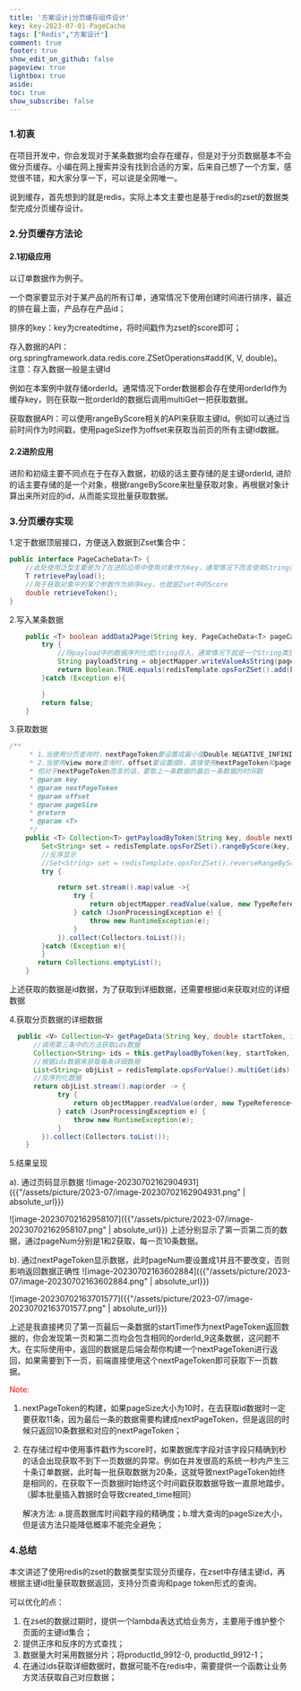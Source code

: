 ```yaml
---
title: '方案设计|分页缓存组件设计'
key: key-2023-07-01-PageCache
tags: ["Redis","方案设计"]
comment: true
footer: true
show_edit_on_github: false
pageview: true
lightbox: true
aside:
toc: true
show_subscribe: false
---
```


### 1.初衷

在项目开发中，你会发现对于某条数据均会存在缓存，但是对于分页数据基本不会做分页缓存。小编在网上搜索并没有找到合适的方案，后来自己想了一个方案，感觉很不错，和大家分享一下，可以说是全网唯一。

说到缓存，首先想到的就是redis，实际上本文主要也是基于redis的zset的数据类型完成分页缓存设计。

### 2.分页缓存方法论

#### 2.1初级应用

以订单数据作为例子。

一个商家要显示对于某产品的所有订单，通常情况下使用创建时间进行排序，最近的排在最上面，产品存在产品id；

排序的key：key为createdtime，将时间戳作为zset的score即可；

存入数据的API：org.springframework.data.redis.core.ZSetOperations#add(K, V, double)。 注意：存入数据一般是主键Id

例如在本案例中就存储orderId。通常情况下order数据都会存在使用orderId作为缓存key，则在获取一批orderId的数据后调用multiGet一把获取数据。

获取数据API：可以使用rangeByScore相关的API来获取主键Id。例如可以通过当前时间作为时间戳，使用pageSize作为offset来获取当前页的所有主键Id数据。

#### 2.2进阶应用

进阶和初级主要不同点在于在存入数据，初级的话主要存储的是主键orderId, 进阶的话主要存储的是一个对象，根据rangeByScore来批量获取对象，再根据对象计算出来所对应的id，从而能实现批量获取数据。

### 3.分页缓存实现

1.定于数据顶层接口，方便送入数据到Zset集合中：

```java
public interface PageCacheData<T> {
    //此处使用泛型主要是为了在进阶应用中使用对象作为key，通常情况下而言使用String类型
    T retrievePayload();
    //用于获取对象中的某个参数作为排序key，也就是Zset中的Score
    double retrieveToken();
}
```

2.写入某条数据

```java
    public <T> boolean addData2Page(String key, PageCacheData<T> pageCacheData) {
        try {
            //将payload中的数据序列化成String存入，通常情况下就是一个String类型的数据
            String payloadString = objectMapper.writeValueAsString(pageCacheData.retrievePayload());
            return Boolean.TRUE.equals(redisTemplate.opsForZSet().add(key, payloadString,                                      pageCacheData.retrieveToken()));
        }catch (Exception e){

        }
        return false;
    }
```

3.获取数据

```java
/**
     * 1.当使用分页查询时，nextPageToken要设置成最小值Double.NEGATIVE_INFINITY，直接使用offset和pageSize即可
     * 2.当使用view more查询时，offset要设置成0，直接使用nextPageToken和pageSize
     * 但对于nextPageToken而言的话，要取上一条数据的最后一条数据的时间戳
     * @param key
     * @param nextPageToken
     * @param offset
     * @param pageSize
     * @return
     * @param <T>
     */
    public <T> Collection<T> getPayloadByToken(String key, double nextPageToken, int offset, int pageSize){
        Set<String> set = redisTemplate.opsForZSet().rangeByScore(key, nextPageToken, Double.POSITIVE_INFINITY, offset, pageSize);
        //反序显示
        //Set<String> set = redisTemplate.opsForZSet().reverseRangeByScore(key, Double.NEGATIVE_INFINITY, startToken, offset, pageSize);
        try {

            return set.stream().map(value ->{
                try {
                    return objectMapper.readValue(value, new TypeReference<T>() {});
                } catch (JsonProcessingException e) {
                    throw new RuntimeException(e);
                }
            }).collect(Collectors.toList());
        }catch (Exception e){
        }
       return Collections.emptyList();
    }
```

上述获取的数据是id数据，为了获取到详细数据，还需要根据id来获取对应的详细数据

4.获取分页数据的详细数据

```java
  public <V> Collection<V> getPageData(String key, double startToken, int offset, int pageSize){
      //调用第三条中的方法获取ids数据
      Collection<String> ids = this.getPayloadByToken(key, startToken, offset, pageSize);
      //根据ids数据来获取每条详细数据
      List<String> objList = redisTemplate.opsForValue().multiGet(ids).stream().filter(Objects::nonNull).collect(Collectors.toList());
      //反序列化数据
      return objList.stream().map(order -> {
            try {
                return objectMapper.readValue(order, new TypeReference<V>() {});
            } catch (JsonProcessingException e) {
                throw new RuntimeException(e);
            }
        }).collect(Collectors.toList());
    }
```

5.结果呈现

a). 通过页码显示数据
![image-20230702162904931]({{"/assets/picture/2023-07/image-20230702162904931.png" | absolute_url}})

![image-20230702162958107]({{"/assets/picture/2023-07/image-20230702162958107.png" | absolute_url}})
上述分别显示了第一页第二页的数据，通过pageNum分别是1和2获取，每一页10条数据。

b). 通过nextPageToken显示数据，此时pageNum要设置成1并且不要改变，否则影响返回数据正确性
![image-20230702163602884]({{"/assets/picture/2023-07/image-20230702163602884.png" | absolute_url}})

![image-20230702163701577]({{"/assets/picture/2023-07/image-20230702163701577.png" | absolute_url}})

上述是我直接拷贝了第一页最后一条数据的startTime作为nextPageToken返回数据的，你会发现第一页和第二页均会包含相同的orderId_9这条数据，这问题不大。在实际使用中，返回的数据是后端会帮你构建一个nextPageToken进行返回，如果需要到下一页，前端直接使用这个nextPageToken即可获取下一页数据。

<font color=red>Note:</font>

1. nextPageToken的构建，如果pageSize大小为10时，在去获取id数据时一定要获取11条，因为最后一条的数据需要构建成nextPageToken，但是返回的时候只返回10条数据和对应的nextPageToken；

2. 在存储过程中使用事件戳作为score时，如果数据库字段对该字段只精确到秒的话会出现获取不到下一页数据的异常。例如在并发很高的系统一秒内产生三十条订单数据，此时每一批获取数据为20条，这就导致nextPageToken始终是相同的，在获取下一页数据时始终这个时间戳获取数据导致一直原地踏步。（脚本批量插入数据时会导致created_time相同）

   解决方法: a.提高数据库时间戳字段的精确度；b.增大查询的pageSize大小，但是该方法只能降低概率不能完全避免；

### 4.总结

本文讲述了使用redis的zset的数据类型实现分页缓存，在zset中存储主键id，再根据主键id批量获取数据返回，支持分页查询和page token形式的查询。

可以优化的点：

1. 在zset的数据过期时，提供一个lambda表达式给业务方，主要用于维护整个页面的主键id集合；
2. 提供正序和反序的方式查找；
3. 数据量大时采用数据分片；将productId_9912-0, productId_9912-1；
4. 在通过ids获取详细数据时，数据可能不在redis中，需要提供一个函数让业务方灵活获取自己对应数据；
